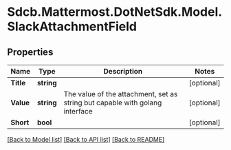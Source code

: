 # Sdcb.Mattermost.DotNetSdk.Model.SlackAttachmentField
## Properties

Name | Type | Description | Notes
------------ | ------------- | ------------- | -------------
**Title** | **string** |  | [optional] 
**Value** | **string** | The value of the attachment, set as string but capable with golang interface | [optional] 
**Short** | **bool** |  | [optional] 

[[Back to Model list]](../README.md#documentation-for-models) [[Back to API list]](../README.md#documentation-for-api-endpoints) [[Back to README]](../README.md)

